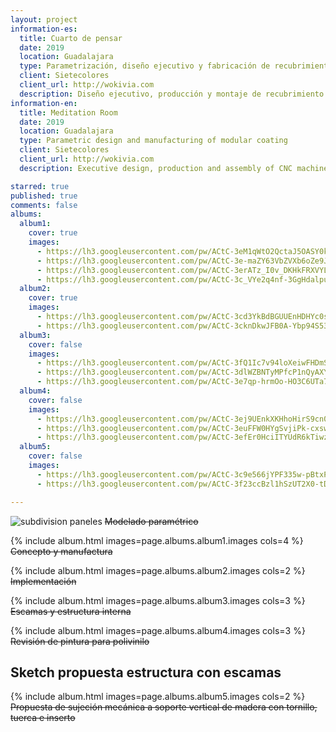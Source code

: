 ```yaml
---
layout: project
information-es:
  title: Cuarto de pensar
  date: 2019
  location: Guadalajara
  type: Parametrización, diseño ejecutivo y fabricación de recubrimiento modular
  client: Sietecolores
  client_url: http://wokivia.com
  description: Diseño ejecutivo, producción y montaje de recubrimiento paramétrico maquinado en CNC en forma de escamas para exhibición museográfica infantil
information-en:
  title: Meditation Room
  date: 2019
  location: Guadalajara
  type: Parametric design and manufacturing of modular coating
  client: Sietecolores
  client_url: http://wokivia.com
  description: Executive design, production and assembly of CNC machined parametric coating for children's museum exhibition

starred: true
published: true
comments: false
albums:
  album1:
    cover: true
    images:
      - https://lh3.googleusercontent.com/pw/ACtC-3eM1qWtO2QctaJ5OASY0k7O0iB1iDPixuUNa416E2-ManLJbwLdqrpdI1BPBC_rYshrLyXA9pWipryeUKljj2QuhEF2A6EOVfkTPpF-E6iiz_8cnevf72ImNVuhA3d4_rUb7Td6rctsqVcSmesFYsNdNA=w340-h267-no?authuser=1
      - https://lh3.googleusercontent.com/pw/ACtC-3e-maZY63VbZVXb6oZe9JHgxeqNhDSXHNV8PeQd2KwL9t997W53sGE1BuEjER9UpL_nz7haqKUodlJ9s_3Lp0VTeQa7Bj3hNaCapwp_R3V7-LDdoT4fKGHsQzmYTUEStSyJlrrn8Nr7V4bLm4Pz2xKfuQ=w876-h762-no?authuser=1
      - https://lh3.googleusercontent.com/pw/ACtC-3erATz_I0v_DKHkFRXVYLeYgqeiLDx_ZpHmiGjIbvgiQbWBn8Gv95OuHs8nkqKYJxktexfrBnCkHsnpTAerq2ZS_Wn6l-smnVzK0s1Kv6u8-OuFc4a4Faco-nDuaZN_6LkM3SdA2-wefyYIaTbZZri6sw=w719-h774-no?authuser=1
      - https://lh3.googleusercontent.com/pw/ACtC-3c_VYe2q4nf-3GgHdalpu3Zqg1e5B_gPtlVbgKqlP7GO7PvVB0B8_MFtTUzZla6DLP7s6mihy074x6JQ1BhWxPabcuhxkK5wJb4GUvd-qXTwDY4HbffEaYSf5qtdYipmTYxh9rgbMVvGuJ_1hiPh5V4Lg=w1172-h825-no?authuser=1
  album2:
    cover: true
    images:
      - https://lh3.googleusercontent.com/pw/ACtC-3cd3YkBdBGUUEnHDHYc0sGE3bsMPPcHGk-wpLKzyiwZ_XFDYFb4WQQ2I3wqhdI3dKax1a1zgheyCu_4rmaUj5ehTz6SXnttjEB6i8emfKN8VV7ZdhAep2IKjGUw5cCyik0Mio2mX2sA01s6VH4aOO_qAA=w1457-h1018-no?authuser=1
      - https://lh3.googleusercontent.com/pw/ACtC-3cknDkwJFB0A-Ybp94S534SVNLGDTQuC4OadKilioq3ybO_TOORbyKuetEYGXss_GTp0GA6HgWF0XpzzDhptP8CwAzvYRWUYfn31g0VKXDuCHythk_ReMSejMA0drSSGfmQBZ5WrTM9W_VVxo0maFbnEQ=w764-h1018-no?authuser=1
  album3:
    cover: false
    images:
      - https://lh3.googleusercontent.com/pw/ACtC-3fQ1Ic7v94loXeiwFHDmSzoU4T2gztYhbdHjEoa7GcRYP0aH2OfbZfXCModDPyD9XiIAH70SR8Au2NDwMF3T2vo_WDEHwcSFBl1_znXjSVYlqvIzsa-fqvXBvTDTvvL9rnMqqWVll0mzqaz7bY3X4oKCg=w901-h785-no?authuser=1
      - https://lh3.googleusercontent.com/pw/ACtC-3dlWZBNTyMPfcP1nQyAXYJZcDaydKTnz_zZo12lPNJyfxHiVD8Mcg71RnWmdLzIuwFhFdO187uEavRouYZW9AKa43I3-oV5N0SABqU1vysT-BKzGIj-ShIAuMHgG1LwFCW1213CNrRnQB-Yt8--KyfieQ=w604-h609-no?authuser=1
      - https://lh3.googleusercontent.com/pw/ACtC-3e7qp-hrmOo-HO3C6UTa7l5YeDXc5fVh7HVTiT6FZTSTbmN-OPi0BiosHL_h_4wY1PkqdGHsMcltKivG9aUvcxSS-daIi_fny1NwGj9RP8UoascJu4PtbBhb0R9t5fhJ3VTYX9V1A42I9VUhV5b46d4PQ=w788-h695-no?authuser=1
  album4:
    cover: false
    images:
      - https://lh3.googleusercontent.com/pw/ACtC-3ej9UEnkXKHhoHirS9cn02rLQ3bJgQlUXOtydIhTRGOEclEYdmf56ZVR4SzZeCD96jB-EaevaKrR1VEw_cEgp4Bz1BkIRvhX35DjST5cU70hmEQhdpj5QcsKGGx5tWdPnk_t0HIrj-HwkijAeyL_I7mew=w1226-h1018-no?authuser=1
      - https://lh3.googleusercontent.com/pw/ACtC-3euFFW0HYgSvjiPk-cxswDfzEsyUE1aWNc9qk70WMxyZDwx7kdUtuK6XIwfa5-Klfnn9IqYkxZUvnLHmOuLnDI_Vb_50z_W-fLL7UWbPgF4_zrTt8t5G-lxg2cJYS2bu6JSkTOD6VONX8cf1jhVTDVYcQ=w1358-h1018-no?authuser=1
      - https://lh3.googleusercontent.com/pw/ACtC-3efEr0HciITYUdR6kTiwzRGCdXXpYvbWOEPeoHKZIWBH1ZD0PAZ645KjbLMAcpOzVhFMRKHVHLRO_9_ahgNvtY5fhTdt8pjrv-0FfNffSzdD8yXdYQTUCOhmkDY5dTxv0Z6qA6vm__xmstiLzxVXRvsSA=w1544-h1018-no?authuser=1
  album5:
    cover: false
    images:
      - https://lh3.googleusercontent.com/pw/ACtC-3c9e566jYPF335w-pBtxPdlVcxxp6UsRK-1eLMyTXidr0mxCRA5bHZcP9SRz80TZ_fsk8hFGxUroA5HXx6rubptL1P2kJm3qjZLStNepCtb8xoxdbye8Tq1wePWYjyFtj4uBtlYSfddMtU7VUIgnCBXbg=w1024-h768-no?authuser=1
      - https://lh3.googleusercontent.com/pw/ACtC-3f23ccBzl1hSzUT2X0-tDOvY4kjSdbCyzl0caz5mcGdGlDxadiLFJSXFg6ojgL99ss1xlwRBXKBOm8zONnJEkywHkOrL8IQs5vzg16CZ7rZPxl8dtms0LeQLlINClPrZZQgbzgcyvoBDZV-id26KvBsRQ=w1024-h768-no?authuser=1

---
```


![subdivision paneles](https://lh3.googleusercontent.com/pw/ACtC-3dlO_euaax3YJV8JKRbAfUtFkiuAgslQMRsk4bX_Bn-vhsc8IN6Mi76AuVSeo0Ryl0jvcsTA39hit-DZdJWUUnspTnz0VFZssPJ1YTANtUVUwAhPDrtPmYu2cCoYnZaOrjT8suIQsEU6iyvpcGE9AOW3w=w1543-h762-no?authuser=1)
~~Modelado paramétrico~~

{% include album.html images=page.albums.album1.images cols=4 %}
~~Concepto y manufactura~~

{% include album.html images=page.albums.album2.images cols=2 %}
~~Implementación~~

{% include album.html images=page.albums.album3.images cols=3 %}
~~Escamas y estructura interna~~

{% include album.html images=page.albums.album4.images cols=3 %}
~~Revisión de pintura para polivinilo~~

## Sketch propuesta estructura con escamas

{% include album.html images=page.albums.album5.images cols=2 %}
~~Propuesta de sujeción mecánica a soporte vertical de madera con tornillo, tuerca e inserto~~
<!-- TODO: Agregar propuesta paramétrica de estructura para mandársela a Betty  -->
